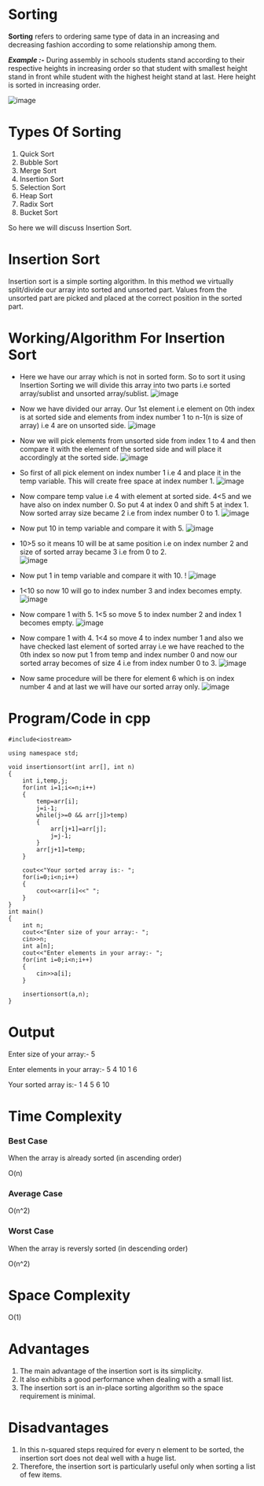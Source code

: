 # Sorting
**Sorting** refers to ordering same type of data in an increasing and decreasing fashion according to some relationship among them.

***Example :-*** During assembly in schools students stand according to their respective heights in increasing order so that student with smallest height stand in front while student with the highest height stand at last. Here height is sorted in increasing order. 

![image](https://user-images.githubusercontent.com/71928146/137345394-5fd6269c-ec5c-4e02-897a-4787856add25.png)

# Types Of Sorting
1) Quick Sort
2) Bubble Sort
3) Merge Sort
4) Insertion Sort
5) Selection Sort
6) Heap Sort
7) Radix Sort
8) Bucket Sort

So here we will discuss Insertion Sort.

# Insertion Sort
Insertion sort is a simple sorting algorithm. In this method we virtually split/divide our array into sorted and unsorted part. Values from the unsorted part are picked and placed at the correct position in the sorted part.

# Working/Algorithm For Insertion Sort

* Here we have our array which is not in sorted form. So to sort it using Insertion Sorting we will divide this array into two parts i.e sorted array/sublist and unsorted array/sublist.
![image](https://user-images.githubusercontent.com/71928146/139432056-fd231264-e482-4ed6-902b-5db54401e800.png)

* Now we have divided our array. Our 1st element i.e element on 0th index is at sorted side and elements from index number 1 to n-1(n is size of array) i.e 4 are on unsorted side.
![image](https://user-images.githubusercontent.com/71928146/139432225-15a95a5d-94c2-4b5e-9acb-a35dc3efc658.png)

* Now we will pick elements from unsorted side from index 1 to 4 and then compare it with the element of the sorted side and will place it accordingly at the sorted side.
![image](https://user-images.githubusercontent.com/71928146/139432650-ca509750-5cf1-4f00-ab3b-0f3a7ed39435.png)

* So first of all pick element on index number 1 i.e 4 and place it in the temp variable. This will create free space at index number 1.
![image](https://user-images.githubusercontent.com/71928146/139432777-fb59cc35-d53c-49d1-b744-640a32153d75.png)

* Now compare temp value i.e 4 with element at sorted side. 4<5 and we have also on index number 0. So put 4 at index 0 and shift 5 at index 1. Now sorted array size became 2 i.e from index number 0 to 1. 
![image](https://user-images.githubusercontent.com/71928146/139432933-218d9250-b2de-4d73-9ba4-994cd9171bea.png)

* Now put 10 in temp variable and compare it with 5.
![image](https://user-images.githubusercontent.com/71928146/139433167-1c3b17a2-4545-4f42-bdd3-3002894aa44f.png)

* 10>5 so it means 10 will be at same position i.e on index number 2 and size of sorted array became 3 i.e from 0 to 2.  
![image](https://user-images.githubusercontent.com/71928146/139433413-ba3229c5-4691-4dfa-9d83-3d3c3e9b5c73.png)

* Now put 1 in temp variable and compare it with 10. !
![image](https://user-images.githubusercontent.com/71928146/139433680-eb178229-6220-458c-b10a-cf822da17ca5.png)

* 1<10 so now 10 will go to index number 3 and index becomes empty.
![image](https://user-images.githubusercontent.com/71928146/139433776-b0d68ad1-9494-4128-b1c3-871151b9f9d3.png)

* Now compare 1 with 5. 1<5 so move 5 to index number 2 and index 1 becomes empty.
![image](https://user-images.githubusercontent.com/71928146/139433874-f8f67e45-1e48-4f3d-b8f5-d353d094fa4a.png)

* Now compare 1 with 4. 1<4 so move 4 to index number 1 and also we have checked last element of sorted array i.e we have reached to the 0th index so now put 1 from temp and index number 0 and now our sorted array becomes of size 4 i.e from index number 0 to 3.
![image](https://user-images.githubusercontent.com/71928146/139434085-75c73a17-c91a-4bda-ac98-468654b993bb.png)

* Now same procedure will be there for element 6 which is on index number 4 and at last we will have our sorted array only.
![image](https://user-images.githubusercontent.com/71928146/139434306-85492bf1-7391-4d51-bb5c-af85ba5d0e56.png)

# Program/Code in cpp
~~~
#include<iostream>

using namespace std;

void insertionsort(int arr[], int n)
{
    int i,temp,j;
    for(int i=1;i<=n;i++)
    {
        temp=arr[i];
        j=i-1;
        while(j>=0 && arr[j]>temp)
        {
            arr[j+1]=arr[j];
            j=j-1;
        }
        arr[j+1]=temp;
    }

    cout<<"Your sorted array is:- ";
    for(i=0;i<n;i++)
    {
        cout<<arr[i]<<" ";
    }
}
int main()
{
    int n;
    cout<<"Enter size of your array:- ";
    cin>>n;
    int a[n];
    cout<<"Enter elements in your array:- ";
    for(int i=0;i<n;i++)
    {
        cin>>a[i];
    }

    insertionsort(a,n);
}
~~~

# Output

Enter size of your array:- 5

Enter elements in your array:- 5 4 10 1 6

Your sorted array is:- 1 4 5 6 10

# Time Complexity
   ### Best Case
   When the array is already sorted (in ascending order)
   
   O(n)
   ### Average Case
   O(n^2)
   ### Worst Case
   When the array is reversly sorted (in descending order)
   
   O(n^2)
  
# Space Complexity
O(1)

# Advantages
1) The main advantage of the insertion sort is its simplicity. 
2) It also exhibits a good performance when dealing with a small list.
3) The insertion sort is an in-place sorting algorithm so the space requirement is minimal.

# Disadvantages
1) In this n-squared steps required for every n element to be sorted, the insertion sort does not deal well with a huge list. 
2) Therefore, the insertion sort is particularly useful only when sorting a list of few items.
